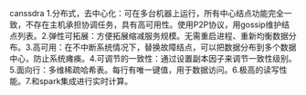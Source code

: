 canssdra  1.分布式，去中心化：可在多台机器上运行，所有中心结点功能完全一致，不存在主机承担协调任务，具有高可用性。使用P2P协议，用gossip维护结点列表。2.弹性可拓展：方便拓展缩减服务规模。无需重启进程、重新均衡数据分布。3.高可用：在不中断系统情况下，替换故障结点，可以把数据分布到多个数据中心，防止系统瘫痪。4.可调节的一致性：通过设置副本因子来调节一致性级别。5.面向行：多维稀疏哈希表。每行有唯一键值，用于数据访问。6.极高的读写性能。7.和spark集成进行实时计算。
